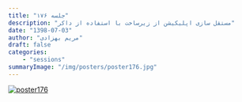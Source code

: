 ```yaml
---
title: "جلسه ۱۷۶"
description: "مستقل سازی اپلیکیشن از زیرساخت با استفاده از داکر"
date: "1398-07-03"
author: "مریم بهزادی"
draft: false
categories:
    - "sessions"
summaryImage: "/img/posters/poster176.jpg"
---
```

[![poster176](../../img/posters/poster176.jpg)](../../img/poster176.jpg)